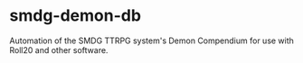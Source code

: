 # smdg-demon-db
Automation of the SMDG TTRPG system's Demon Compendium for use with Roll20 and other software.
